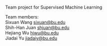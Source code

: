 Team project for Supervised Machine Learning

Team members:  
Sixuan Wang sixuan@bu.edu  
Shih-Han Juan shjuan@bu.edu  
Hejiang Wu hjwu@bu.edu  
Jiadai Yu jiadaiy@bu.edu
